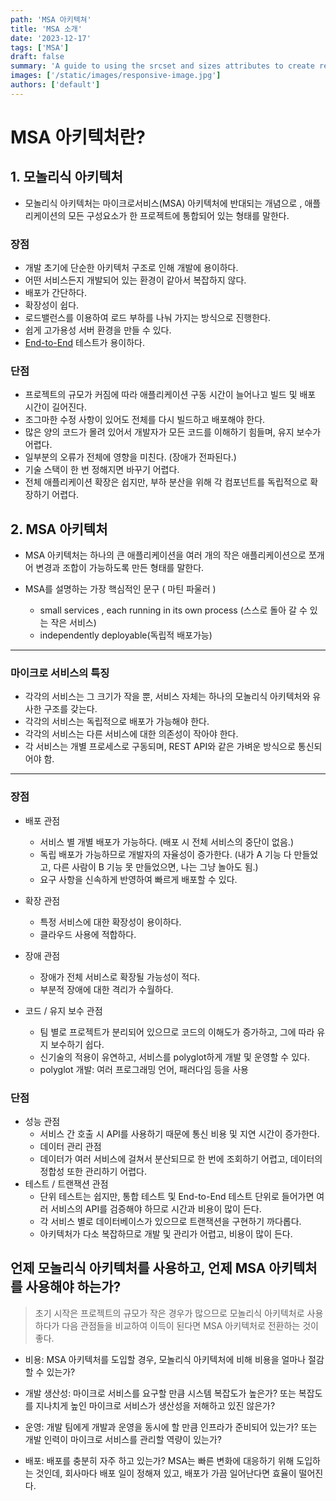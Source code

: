 ```yaml
---
path: 'MSA 아키텍쳐'
title: 'MSA 소개'
date: '2023-12-17'
tags: ['MSA']
draft: false
summary: 'A guide to using the srcset and sizes attributes to create responsive images'
images: ['/static/images/responsive-image.jpg']
authors: ['default']
---
```


# MSA 아키텍처란?

## 1. 모놀리식 아키텍처

- 모놀리식 아키텍처는 마이크로서비스(MSA) 아키텍처에 반대되는 개념으로 , 애플리케이션의 모든 구성요소가 한 프로젝트에 통합되어 있는 형태를 말한다.

### 장점

- 개발 초기에 단순한 아키텍처 구조로 인해 개발에 용이하다.
- 어떤 서비스든지 개발되어 있는 환경이 같아서 복잡하지 않다.
- 배포가 간단하다.
- 확장성이 쉽다.
- 로드밸런스를 이용하여 로드 부하를 나눠 가지는 방식으로 진행한다.
- 쉽게 고가용성 서버 환경을 만들 수 있다.
- [End-to-End] 테스트가 용이하다.

### 단점

- 프로젝트의 규모가 커짐에 따라 애플리케이션 구동 시간이 늘어나고 빌드 및 배포 시간이 길어진다.
- 조그마한 수정 사항이 있어도 전체를 다시 빌드하고 배포해야 한다.
- 많은 양의 코드가 몰려 있어서 개발자가 모든 코드를 이해하기 힘들며, 유지 보수가 어렵다.
- 일부분의 오류가 전체에 영향을 미친다. (장애가 전파된다.)
- 기술 스택이 한 번 정해지면 바꾸기 어렵다.
- 전체 애플리케이션 확장은 쉽지만, 부하 분산을 위해 각 컴포넌트를 독립적으로 확장하기 어렵다.

## 2. MSA 아키텍처

- MSA 아키텍처는 하나의 큰 애플리케이션을 여러 개의 작은 애플리케이션으로 쪼개어 변경과 조합이 가능하도록 만든 형태를 말한다.

- MSA를 설명하는 가장 핵심적인 문구 ( 마틴 파울러 )
  - small services , each running in its own process (스스로 돌아 갈 수 있는 작은 서비스)
  - independently deployable(독립적 배포가능)

---

### 마이크로 서비스의 특징

- 각각의 서비스는 그 크기가 작을 뿐, 서비스 자체는 하나의 모놀리식 아키텍처와 유사한 구조를 갖는다.
- 각각의 서비스는 독립적으로 배포가 가능해야 한다.
- 각각의 서비스는 다른 서비스에 대한 의존성이 작아야 한다.
- 각 서비스는 개별 프로세스로 구동되며, REST API와 같은 가벼운 방식으로 통신되어야 함.

---

### 장점

- 배포 관점

  - 서비스 별 개별 배포가 가능하다. (배포 시 전체 서비스의 중단이 없음.)
  - 독립 배포가 가능하므로 개발자의 자율성이 증가한다. (내가 A 기능 다 만들었고, 다른 사람이 B 기능 못 만들었으면, 나는 그냥 놀아도 됨.)
  - 요구 사항을 신속하게 반영하여 빠르게 배포할 수 있다.

- 확장 관점

  - 특정 서비스에 대한 확장성이 용이하다.
  - 클라우드 사용에 적합하다.

- 장애 관점

  - 장애가 전체 서비스로 확장될 가능성이 적다.
  - 부분적 장애에 대한 격리가 수월하다.

- 코드 / 유지 보수 관점

  - 팀 별로 프로젝트가 분리되어 있으므로 코드의 이해도가 증가하고, 그에 따라 유지 보수하기 쉽다.
  - 신기술의 적용이 유연하고, 서비스를 polyglot하게 개발 및 운영할 수 있다.
  - polyglot 개발: 여러 프로그래밍 언어, 패러다임 등을 사용

### 단점

- 성능 관점
  - 서비스 간 호출 시 API를 사용하기 때문에 통신 비용 및 지연 시간이 증가한다.
  - 데이터 관리 관점
  - 데이터가 여러 서비스에 걸쳐서 분산되므로 한 번에 조회하기 어렵고, 데이터의 정합성 또한 관리하기 어렵다.
- 테스트 / 트랜잭션 관점
  - 단위 테스트는 쉽지만, 통합 테스트 및 End-to-End 테스트 단위로 들어가면 여러 서비스의 API를 검증해야 하므로 시간과 비용이 많이 든다.
  - 각 서비스 별로 데이터베이스가 있으므로 트랜잭션을 구현하기 까다롭다.
  - 아키텍처가 다소 복잡하므로 개발 및 관리가 어렵고, 비용이 많이 든다.

## 언제 모놀리식 아키텍처를 사용하고, 언제 MSA 아키텍처를 사용해야 하는가?

> 초기 시작은 프로젝트의 규모가 작은 경우가 많으므로 모놀리식 아키텍처로 사용하다가 다음 관점들을 비교하여 이득이 된다면 MSA 아키텍처로 전환하는 것이 좋다.

- 비용: MSA 아키텍처를 도입할 경우, 모놀리식 아키텍처에 비해 비용을 얼마나 절감할 수 있는가?

- 개발 생산성: 마이크로 서비스를 요구할 만큼 시스템 복잡도가 높은가? 또는 복잡도를 지나치게 높인 마이크로 서비스가 생산성을 저해하고 있진 않은가?

- 운영: 개발 팀에게 개발과 운영을 동시에 할 만큼 인프라가 준비되어 있는가? 또는 개발 인력이 마이크로 서비스를 관리할 역량이 있는가?

- 배포: 배포를 충분히 자주 하고 있는가? MSA는 빠른 변화에 대응하기 위해 도입하는 것인데, 회사마다 배포 일이 정해져 있고, 배포가 가끔 일어난다면 효율이 떨어진다.

[end-to-end]: https://hyg4196.tistory.com/127
